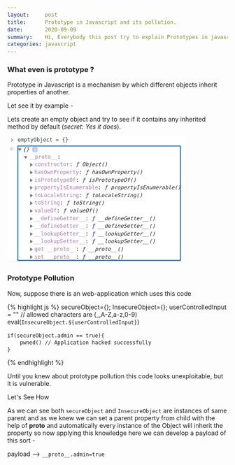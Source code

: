 ```yaml
---
layout:     post
title:      Prototype in Javascript and its pollution.
date:       2020-09-09 
summary:    Hi, Everybody this post try to explain Prototypes in javascript.
categories: javascript
---
```


### What even is prototype ? 
Prototype in Javascript is a mechanism by which different objects inherit properties of another.

Let see it by example - 

Lets create an empty object and try to see if it contains any inherited method by default (_secret: Yes it does_).

![altText](/images/PJAP-1.jpg) 


### Prototype Pollution

Now, suppose there is an web-application which uses this code

{% highlight js %}
	secureObject={};
	InsecureObject={};
	userControlledInput = "" // allowed characters are (\_,A-Z,a-z,0-9)
	eval(`InsecureObject.${userControlledInput}`)

	if(secureObject.admin == true){
		pwned() // Application hacked successfully
	}
{% endhighlight %}



Until you knew about prototype pollution this code looks unexploitable, but it is vulnerable.


Let's See How

As we can see both `secureObject` and `InsecureObject` are instances of same parent and as we knew we can set a parent property from child with the help of __proto__ and automatically every instance of the Object will inherit the property so now applying this knowledge here we can develop a payload of this sort -

payload --> `__proto__.admin=true`